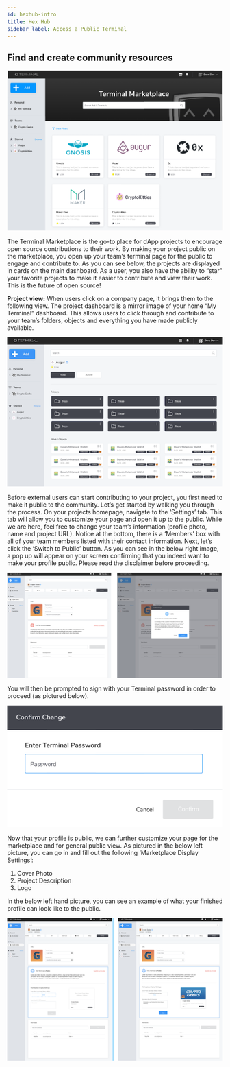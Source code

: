 ```yaml
---
id: hexhub-intro
title: Hex Hub
sidebar_label: Access a Public Terminal
---
```


## Find and create community resources

![login](assets/images/terminalmarketplace/terminalmarketplacea1.png)

The Terminal Marketplace is the go-to place for dApp projects to encourage open source contributions to their work. By making your project public on the marketplace, you open up your team’s terminal page for the public to engage and contribute to. As you can see below, the projects are displayed in cards on the main dashboard. As a user, you also have the ability to “star” your favorite projects to make it easier to contribute and view their work. This is the future of open source!

**Project view:** When users click on a company page, it brings them to the following view. The project dashboard is a mirror image of your home “My Terminal” dashboard. This allows users to click through and contribute to your team’s folders, objects and everything you have made publicly available.

![login](assets/images/terminalmarketplace/terminalmarketplacea2.png)

Before external users can start contributing to your project, you first need to make it public to the community. Let’s get started by walking you through the process. On your projects homepage, navigate to the ‘Settings’ tab. This tab will allow you to customize your page and open it up to the public. While we are here, feel free to change your team’s information (profile photo, name and project URL). Notice at the bottom, there is a ‘Members’ box with all of your team members listed with their contact information. Next, let’s click the ‘Switch to Public’ button. As you can see in the below right image, a pop up will appear on your screen confirming that you indeed want to make your profile public. Please read the disclaimer before proceeding.

![login](assets/images/terminalmarketplace/terminalmarketplacea3.png)

You will then be prompted to sign with your Terminal password in order to proceed (as pictured below).

![login](assets/images/terminalmarketplace/terminalmarketplacea4.png)

Now that your profile is public, we can further customize your page for the marketplace and for general public view. As pictured in the below left picture, you can go in and fill out the following ‘Marketplace Display Settings’:

1. Cover Photo
2. Project Description
3. Logo

In the below left hand picture, you can see an example of what your finished profile can look like to the public.

![login](assets/images/terminalmarketplace/terminalmarketplacea5.png)

